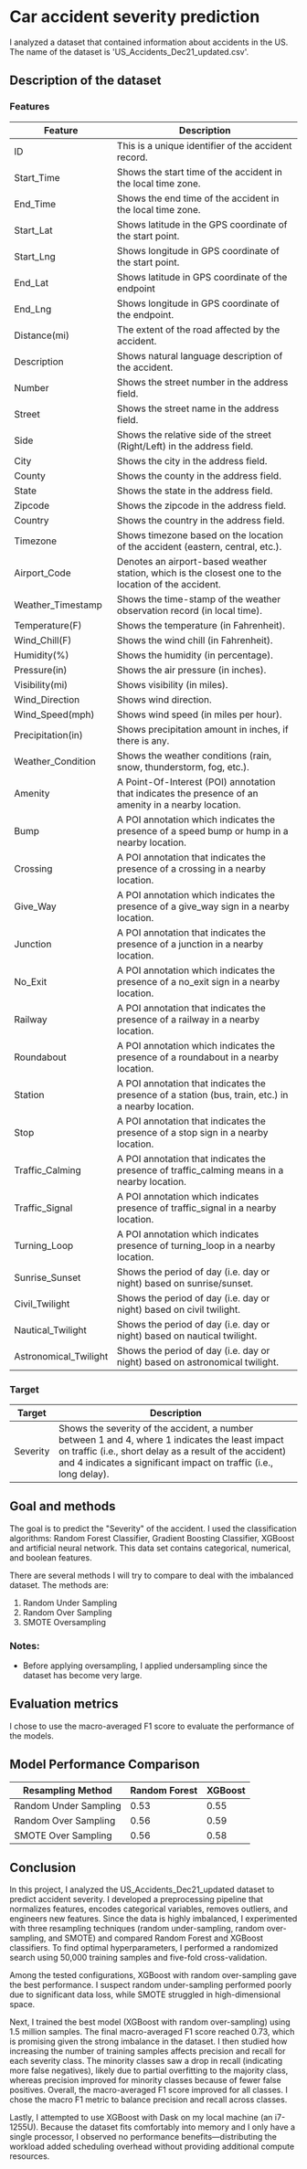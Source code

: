 # Car accident severity prediction
I analyzed a dataset that contained information about accidents in the US. The name of the dataset is
'US_Accidents_Dec21_updated.csv'.
## Description of the dataset
### Features
| Feature | Description |
| ------- | ----------- |
| ID | This is a unique identifier of the accident record. |
| Start_Time | Shows the start time of the accident in the local time zone. |
| End_Time | Shows the end time of the accident in the local time zone. |
| Start_Lat | Shows latitude in the GPS coordinate of the start point. |
| Start_Lng | Shows longitude in GPS coordinate of the start point. |
| End_Lat | Shows latitude in GPS coordinate of the endpoint |
| End_Lng | Shows longitude in GPS coordinate of the endpoint. |
| Distance(mi) | The extent of the road affected by the accident. |
| Description | Shows natural language description of the accident. |
| Number | Shows the street number in the address field. |
| Street | Shows the street name in the address field. |
| Side | Shows the relative side of the street (Right/Left) in the address field. |
| City | Shows the city in the address field. |
| County | Shows the county in the address field. |
| State | Shows the state in the address field. |
| Zipcode | Shows the zipcode in the address field. |
| Country | Shows the country in the address field. |
| Timezone | Shows timezone based on the location of the accident (eastern, central, etc.). |
| Airport_Code | Denotes an airport-based weather station, which is the closest one to the location of the accident. |
| Weather_Timestamp | Shows the time-stamp of the weather observation record (in local time). |
| Temperature(F) | Shows the temperature (in Fahrenheit). |
| Wind_Chill(F) | Shows the wind chill (in Fahrenheit). |
| Humidity(%) | Shows the humidity (in percentage). |
| Pressure(in) | Shows the air pressure (in inches). |
| Visibility(mi) | Shows visibility (in miles). |
| Wind_Direction | Shows wind direction. |
| Wind_Speed(mph) | Shows wind speed (in miles per hour). |
| Precipitation(in) | Shows precipitation amount in inches, if there is any. |
| Weather_Condition | Shows the weather conditions (rain, snow, thunderstorm, fog, etc.). |
| Amenity | A Point-Of-Interest (POI) annotation that indicates the presence of an amenity in a nearby location. |
| Bump | A POI annotation which indicates the presence of a speed bump or hump in a nearby location. |
| Crossing | A POI annotation that indicates the presence of a crossing in a nearby location. |
| Give_Way | A POI annotation which indicates the presence of a give_way sign in a nearby location. |
| Junction | A POI annotation that indicates the presence of a junction in a nearby location. |
| No_Exit | A POI annotation which indicates the presence of a no_exit sign in a nearby location. |
| Railway | A POI annotation that indicates the presence of a railway in a nearby location. |
| Roundabout | A POI annotation which indicates the presence of a roundabout in a nearby location. |
| Station | A POI annotation that indicates the presence of a station (bus, train, etc.) in a nearby location. |
| Stop | A POI annotation that indicates the presence of a stop sign in a nearby location. |
| Traffic_Calming | A POI annotation that indicates the presence of traffic_calming means in a nearby location. |
| Traffic_Signal | A POI annotation which indicates presence of traffic_signal in a nearby location. |
| Turning_Loop | A POI annotation which indicates presence of turning_loop in a nearby location. |
| Sunrise_Sunset | Shows the period of day (i.e. day or night) based on sunrise/sunset. |
| Civil_Twilight | Shows the period of day (i.e. day or night) based on civil twilight. |
| Nautical_Twilight | Shows the period of day (i.e. day or night) based on nautical twilight. |
| Astronomical_Twilight | Shows the period of day (i.e. day or night) based on astronomical twilight. |

### Target
| Target | Description |
| ------- | ----------- |
| Severity | Shows the severity of the accident, a number between 1 and 4, where 1 indicates the least impact on traffic (i.e., short delay as a result of the accident) and 4 indicates a significant impact on traffic (i.e., long delay). |

## Goal and methods
The goal is to predict the "Severity" of the accident. I used the classification algorithms: Random Forest Classifier, Gradient Boosting Classifier, XGBoost and artificial neural network.
This data set contains categorical, numerical, and boolean features.

There are several methods I will try to compare to deal with the imbalanced dataset. The methods are:

1. Random Under Sampling
2. Random Over Sampling
3. SMOTE Oversampling

### Notes:
- Before applying oversampling, I applied undersampling since the dataset has become very large.

## Evaluation metrics

I chose to use the macro-averaged F1 score to evaluate the performance of the models.

## Model Performance Comparison

| Resampling Method       | Random Forest | XGBoost |
|-------------------------|--------------|---------|
| Random Under Sampling  | 0.53         | 0.55    |
| Random Over Sampling   | 0.56         | 0.59    |
| SMOTE Over Sampling    | 0.56         | 0.58    |

## Conclusion

In this project, I analyzed the US_Accidents_Dec21_updated dataset to predict accident severity. I developed a preprocessing pipeline that normalizes features, encodes categorical variables, removes outliers, and engineers new features. Since the data is highly imbalanced, I experimented with three resampling techniques (random under-sampling, random over-sampling, and SMOTE) and compared Random Forest and XGBoost classifiers. To find optimal hyperparameters, I performed a randomized search using 50,000 training samples and five-fold cross-validation.

Among the tested configurations, XGBoost with random over-sampling gave the best performance. I suspect random under-sampling performed poorly due to significant data loss, while SMOTE struggled in high-dimensional space.

Next, I trained the best model (XGBoost with random over-sampling) using 1.5 million samples. The final macro-averaged F1 score reached 0.73, which is promising given the strong imbalance in the dataset. I then studied how increasing the number of training samples affects precision and recall for each severity class. The minority classes saw a drop in recall (indicating more false negatives), likely due to partial overfitting to the majority class, whereas precision improved for minority classes because of fewer false positives. Overall, the macro-averaged F1 score improved for all classes. I chose the macro F1 metric to balance precision and recall across classes.

Lastly, I attempted to use XGBoost with Dask on my local machine (an i7-1255U). Because the dataset fits comfortably into memory and I only have a single processor, I observed no performance benefits—distributing the workload added scheduling overhead without providing additional compute resources.